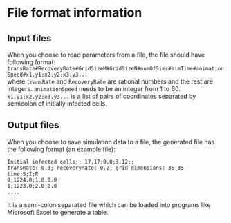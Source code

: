 # File format information
## Input files
When you choose to read parameters from a file, the file should have following format:   
`transRate#RecoveryRate#GridSizeM#GridSizeN#numOfSims#simTime#animationSpeed#x1,y1;x2,y2;x3,y3...`  
where `transRate` and `RecoveryRate` are rational numbers and the rest are integers. `animationSpeed` needs to be an integer from 1 to 60.  
`x1,y1;x2,y2;x3,y3...` is a list of pairs of coordinates separated by semicolon of initially infected cells.
## Output files
When you choose to save simulation data to a file, the generated file has the following format (an example file):

    Initial infected cells:; 17,17;0,0;3,12;;
    transRate: 0.3; recoveryRate: 0.2; grid dimensions: 35 35
    time;S;I;R
    0;1224.0;1.0;0.0
    1;1223.0;2.0;0.0
    ....
It is a semi-colon separated file which can be loaded into programs like Microsoft Excel to generate a table.
